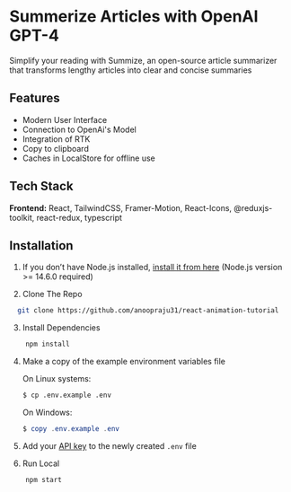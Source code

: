 # Summerize Articles with OpenAI GPT-4

Simplify your reading with Summize, an open-source article summarizer that transforms lengthy articles into clear and concise summaries

## Features


* Modern User Interface 
* Connection to OpenAi's Model
* Integration of RTK
* Copy to clipboard
* Caches in LocalStore for offline use
## Tech Stack

**Frontend:** React, TailwindCSS, Framer-Motion, React-Icons, @reduxjs-toolkit, react-redux, typescript


## Installation

1. If you don’t have Node.js installed, [install it from here](https://nodejs.org/en/) (Node.js version >= 14.6.0 required)

2. Clone The Repo

```bash
  git clone https://github.com/anoopraju31/react-animation-tutorial
```

3. Install Dependencies
```bash
    npm install
```    

4. Make a copy of the example environment variables file

   On Linux systems: 
   ```bash
   $ cp .env.example .env
   ```
   On Windows:
   ```powershell
   $ copy .env.example .env
   ```
5. Add your [API key](https://rapidapi.com/restyler/api/article-extractor-and-summarizer) to the newly created `.env` file

6. Run Local
```bash
    npm start
```